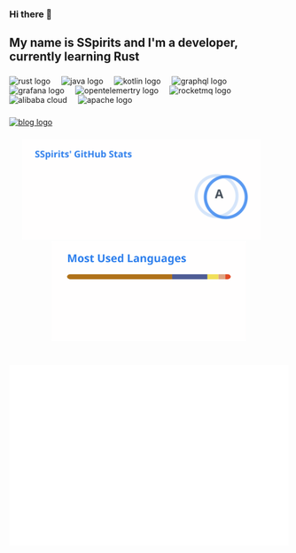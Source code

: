 <!--
**ShadowySpirits/ShadowySpirits** is a ✨ _special_ ✨ repository because its `README.md` (this file) appears on your GitHub profile.

Here are some ideas to get you started:

- 🔭 I’m currently working on ...
- 🌱 I’m currently learning ...
- 👯 I’m looking to collaborate on ...
- 🤔 I’m looking for help with ...
- 💬 Ask me about ...
- 📫 How to reach me: ...
- 😄 Pronouns: ...
- ⚡ Fun fact: ...
-->
### Hi there 👋

<h2 align="left">My name is SSpirits and I'm a developer, currently learning Rust</h2>

###

<div align="left">
  <img src="https://cdn.jsdelivr.net/gh/devicons/devicon/icons/rust/rust-original.svg" height="48" alt="rust logo"  />
  <img width="12" />
  <img src="https://cdn.jsdelivr.net/gh/devicons/devicon/icons/java/java-original.svg" height="48" alt="java logo"  />
  <img width="12" />
  <img src="https://cdn.jsdelivr.net/gh/devicons/devicon/icons/kotlin/kotlin-original.svg" height="42" alt="kotlin logo"  />
  <img width="12" />
  <img src="https://cdn.jsdelivr.net/gh/devicons/devicon/icons/graphql/graphql-plain.svg" height="48" alt="graphql logo"  />
  <img width="12" />
  <img src="https://cdn.jsdelivr.net/gh/devicons/devicon/icons/grafana/grafana-original.svg" height="48" alt="grafana logo"  />
  <img width="12" />
  <img src="https://cdn.jsdelivr.net/gh/aaron-ai/ImageHosting@master/img/202203061342382.png" height="48" alt="opentelemertry logo"  />
  <img width="12" />
  <img src="https://cdn.jsdelivr.net/gh/aaron-ai/ImageHosting@master/img/202203061338810.png" width="48" height="48" alt="rocketmq logo" />
  <img width="12" />
  <img src="https://cdn.jsdelivr.net/gh/aaron-ai/ImageHosting@master/img/202203061648175.png" width="48" height="48" alt="alibaba cloud" />
  <img width="12" />
  <img src="https://cdn.jsdelivr.net/gh/devicons/devicon/icons/apache/apache-original.svg" height="48" alt="apache logo"  />
</div>

###

<div align="left">
  <a href="https://blog.lv5.moe" target="_blank">
    <img src="https://img.shields.io/static/v1?message=Blog&logo=artstation&label=&color=0077B5&logoColor=white&labelColor=&style=for-the-badge" height="35" alt="blog logo"  />
  </a>
</div>

###

<div align="center">
    <picture>
        <source
          srcset="github-stats-dark.svg"
          media="(prefers-color-scheme: dark)"
        />
        <source
          srcset="github-stats-light.svg"
          media="(prefers-color-scheme: light), (prefers-color-scheme: no-preference)"
        />
        <img src="github-stats-light.svg" height="180" />
      </picture>
  <img width="24" />
  <picture>
    <source
      srcset="language-stats-dark.svg"
      media="(prefers-color-scheme: dark)"
    />
    <source
      srcset="language-stats-light.svg"
      media="(prefers-color-scheme: light), (prefers-color-scheme: no-preference)"
    />
    <img src="language-stats-light.svg" height="180" />
  </picture>
</div>

###

<br clear="both">

<div align="center">
    <img src="github-metrics-isocalendar.svg" alt="Github commits calendar" />
</div>

###
